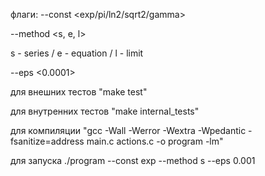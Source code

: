 флаги: 
--const <exp/pi/ln2/sqrt2/gamma>

--method <s, e, l>  

s - series / e - equation / l - limit

--eps <0.0001>

для внешних тестов "make test"

для внутренних тестов "make internal_tests"

для компиляции "gcc -Wall -Werror -Wextra -Wpedantic -fsanitize=address main.c actions.c -o program -lm"

для запуска ./program --const exp --method s --eps 0.001
